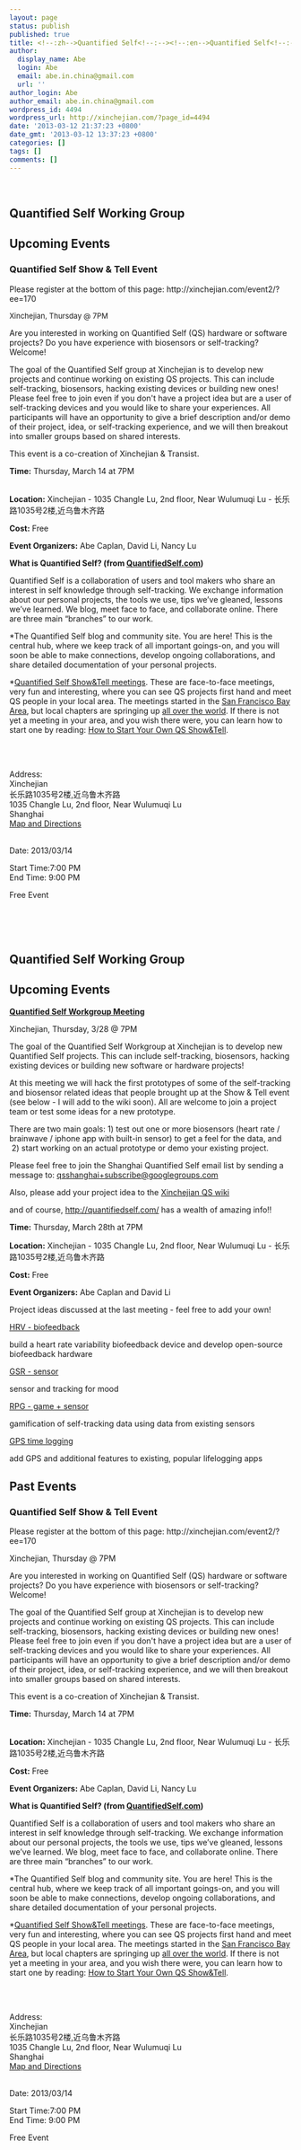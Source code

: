 ```yaml
---
layout: page
status: publish
published: true
title: <!--:zh-->Quantified Self<!--:--><!--:en-->Quantified Self<!--:-->
author:
  display_name: Abe
  login: Abe
  email: abe.in.china@gmail.com
  url: ''
author_login: Abe
author_email: abe.in.china@gmail.com
wordpress_id: 4494
wordpress_url: http://xinchejian.com/?page_id=4494
date: '2013-03-12 21:37:23 +0800'
date_gmt: '2013-03-12 13:37:23 +0800'
categories: []
tags: []
comments: []
---
```

<p><!--:zh--><br />
<h2><strong>Quantified Self Working Group</strong></h2></p>
<h2>Upcoming Events</h2></p>
<div id="event_espresso_registration_form">
<h3 id="event_title-170">Quantified Self Show & Tell Event</h3></p>
<div>
<p>Please register at the bottom of this page: http://xinchejian.com/event2/?ee=170</p>
<p><span style="font-size: 13px;">Xinchejian, Thursday @ 7PM</span></p>
<div>
<div>Are you interested in working on Quantified Self (QS) hardware or software projects? Do you have experience with biosensors or self-tracking? Welcome!</div></p>
<div></div></p>
<div>The goal of the Quantified Self group at Xinchejian is to develop new projects and continue working on existing QS projects. This can include self-tracking, biosensors, hacking existing devices or building new ones! Please feel free to join even if you don't have a project idea but are a user of self-tracking devices and you would like to share your experiences.&nbsp;All participants will have an opportunity to give a brief description and/or demo of their project, idea, or self-tracking experience, and we will then breakout into smaller groups based on shared interests.</div></p>
<div></div></p>
<div>This event is a co-creation of Xinchejian & Transist.</div></p>
<div>
<div></div></p>
<div><b>Time:</b>&nbsp;Thursday, March 14 at 7PM</div><br />
</div></p>
<div><b>Location:</b>&nbsp;Xinchejian - 1035 Changle Lu, 2nd floor, Near Wulumuqi Lu - 长乐路1035号2楼,近乌鲁木齐路</div></p>
<div><b>Cost:</b>&nbsp;Free</div></p>
<div><b>Event Organizers:</b>&nbsp;Abe Caplan, David Li, Nancy Lu</div></p>
<div></div></p>
<div></div></p>
<div>
<div><b>What is Quantified Self? (from&nbsp;<a href="http://quantifiedself.com/about/" target="_blank">QuantifiedSelf.com</a>)</b></div></p>
<div>
<p>Quantified Self is a collaboration of users and tool makers who share an interest in self knowledge through self-tracking. We exchange information about our personal projects, the tools we use, tips we&rsquo;ve gleaned, lessons we&rsquo;ve learned. We blog, meet face to face, and collaborate online. There are three main &ldquo;branches&rdquo; to our work.</p>
<p>*The Quantified Self blog and community site. You are here! This is the central hub, where we keep track of all important goings-on, and you will soon be able to make connections, develop ongoing collaborations, and share detailed documentation of your personal projects.</p>
<p>*<a href="http://quantified-self.meetup.com/" target="_blank">Quantified Self Show&Tell meetings</a>. These are face-to-face meetings, very fun and interesting, where you can see QS projects first hand and meet QS people in your local area. The meetings started in the&nbsp;<a href="http://www.meetup.com/quantifiedself/" target="_blank">San Francisco Bay Area</a>, but local chapters are springing up&nbsp;<a href="http://quantified-self.meetup.com/" target="_blank">all over the world</a>. If there is not yet a meeting in your area, and you wish there were, you can learn how to start one by reading:&nbsp;<a href="http://quantifiedself.com/how-to-start-your-own-qs-showtell/" target="_blank">How to Start Your Own QS Show&Tell</a>.</p>
<p></div><br />
</div><br />
</div></p>
<div>
<form id="registration_form" action="http://xinchejian.com/event2/" method="post">
<p id="event_address-170">Address:<br />
Xinchejian<br />
长乐路1035号2楼,近乌鲁木齐路<br />
1035 Changle Lu, 2nd floor, Near Wulumuqi Lu<br />
Shanghai<br />
<a href="http://maps.google.com/maps?q=%E9%95%BF%E4%B9%90%E8%B7%AF1035%E5%8F%B72%E6%A5%BC%2C%E8%BF%91%E4%B9%8C%E9%B2%81%E6%9C%A8%E9%BD%90%E8%B7%AF%2CShanghai" target="_blank">Map and Directions</a></p><br />
Date:&nbsp;2013/03/14</p>
<p>Start Time:7:00 PM<br />
End Time:&nbsp;9:00 PM</p>
<p>Free Event</p>
<p></form></div><br />
</div><br />
</div><!--:--><!--:en--><br />
<h2><strong>Quantified Self Working Group</strong></h2></p>
<h2>Upcoming Events</h2></p>
<div id="event_espresso_registration_form">
<div><b><span style="text-decoration: underline;">Quantified Self Workgroup Meeting</span></b></div></p>
<div>Xinchejian, Thursday, 3/28 @ 7PM</div></p>
<div></div></p>
<div>The goal of the Quantified Self Workgroup at Xinchejian is to develop new Quantified Self projects. This can include self-tracking, biosensors, hacking existing devices or building new software or hardware projects!</div></p>
<div></div></p>
<div>At this meeting we will hack the first prototypes of some of the self-tracking and biosensor related ideas that people brought up at the Show &amp; Tell event (see below - I will add to the wiki soon). All are welcome to join a project team or test some ideas for a new prototype.</div></p>
<div></div></p>
<div>There are two main goals: 1) test out one or more biosensors (heart rate / brainwave / iphone app with built-in sensor) to get a feel for the data, and &nbsp;2) start working on an actual prototype or demo your existing project.</div></p>
<div></div></p>
<div>Please feel free to join the Shanghai Quantified Self email list by sending a message to:&nbsp;<a href="mailto:qsshanghai%2Bsubscribe@googlegroups.com" target="_blank">qsshanghai+subscribe@<wbr />googlegroups.com</a></div></p>
<div></div></p>
<div>Also, please add your project idea to the&nbsp;<a href="http://wiki.xinchejian.com/wiki/Quantified_Self" target="_blank">Xinchejian QS wiki</a></div></p>
<div></div></p>
<div>and of course,&nbsp;<a href="http://quantifiedself.com/" target="_blank">http://quantifiedself.<wbr />com/</a>&nbsp;has a wealth of amazing info!!</div></p>
<div></div></p>
<div><b>Time:</b>&nbsp;Thursday, March 28th at 7PM</div></p>
<div><b>Location:</b>&nbsp;Xinchejian - 1035 Changle Lu, 2nd floor, Near Wulumuqi Lu - 长乐路1035号2楼,近乌鲁木齐路</div></p>
<div><b>Cost:</b>&nbsp;Free</div></p>
<div><b>Event Organizers:</b>&nbsp;Abe Caplan and David Li</div></p>
<div></div></p>
<div></div></p>
<div>Project ideas discussed at the last meeting - feel free to add your own!</div></p>
<div>
<p><span style="text-decoration: underline;">HRV - biofeedback</span></p>
<p>build a heart rate variability biofeedback device and develop open-source biofeedback hardware</p>
<p><span style="text-decoration: underline;">GSR - sensor</span></p>
<p>sensor and tracking for mood</p>
<p><span style="text-decoration: underline;">RPG - game + sensor</span></p>
<p>gamification of self-tracking data using data from existing sensors</p>
<p><span style="text-decoration: underline;">GPS time logging</span></p>
<p>add GPS and additional features to existing, popular lifelogging apps</p>
<p></div></p>
<h3></h3></p>
<h2>Past Events</h2></p>
<h3 id="event_title-170">Quantified Self Show &amp; Tell Event</h3></p>
<div>
<p>Please register at the bottom of this page: http://xinchejian.com/event2/?ee=170</p>
<div>
<div>Xinchejian, Thursday @ 7PM</div></p>
<div></div></p>
<div>Are you interested in working on Quantified Self (QS) hardware or software projects? Do you have experience with biosensors or self-tracking? Welcome!</div></p>
<div></div></p>
<div>The goal of the Quantified Self group at Xinchejian is to develop new projects and continue working on existing QS projects. This can include self-tracking, biosensors, hacking existing devices or building new ones! Please feel free to join even if you don't have a project idea but are a user of self-tracking devices and you would like to share your experiences.&nbsp;All participants will have an opportunity to give a brief description and/or demo of their project, idea, or self-tracking experience, and we will then breakout into smaller groups based on shared interests.</div></p>
<div></div></p>
<div>This event is a co-creation of Xinchejian &amp; Transist.</div></p>
<div>
<div></div></p>
<div><b>Time:</b>&nbsp;Thursday, March 14 at 7PM</div><br />
</div></p>
<div><b>Location:</b>&nbsp;Xinchejian - 1035 Changle Lu, 2nd floor, Near Wulumuqi Lu - 长乐路1035号2楼,近乌鲁木齐路</div></p>
<div><b>Cost:</b>&nbsp;Free</div></p>
<div><b>Event Organizers:</b>&nbsp;Abe Caplan, David Li, Nancy Lu</div></p>
<div></div></p>
<div></div></p>
<div>
<div><b>What is Quantified Self? (from&nbsp;<a href="http://quantifiedself.com/about/" target="_blank">QuantifiedSelf.com</a>)</b></div></p>
<div>
<p>Quantified Self is a collaboration of users and tool makers who share an interest in self knowledge through self-tracking. We exchange information about our personal projects, the tools we use, tips we&rsquo;ve gleaned, lessons we&rsquo;ve learned. We blog, meet face to face, and collaborate online. There are three main &ldquo;branches&rdquo; to our work.</p>
<p>*The Quantified Self blog and community site. You are here! This is the central hub, where we keep track of all important goings-on, and you will soon be able to make connections, develop ongoing collaborations, and share detailed documentation of your personal projects.</p>
<p>*<a href="http://quantified-self.meetup.com/" target="_blank">Quantified Self Show&amp;Tell meetings</a>. These are face-to-face meetings, very fun and interesting, where you can see QS projects first hand and meet QS people in your local area. The meetings started in the&nbsp;<a href="http://www.meetup.com/quantifiedself/" target="_blank">San Francisco Bay Area</a>, but local chapters are springing up&nbsp;<a href="http://quantified-self.meetup.com/" target="_blank">all over the world</a>. If there is not yet a meeting in your area, and you wish there were, you can learn how to start one by reading:&nbsp;<a href="http://quantifiedself.com/how-to-start-your-own-qs-showtell/" target="_blank">How to Start Your Own QS Show&amp;Tell</a>.</p>
<p></div><br />
</div><br />
</div></p>
<div>
<form id="registration_form" action="http://xinchejian.com/event2/" method="post">
<p id="event_address-170">Address:<br />
Xinchejian<br />
长乐路1035号2楼,近乌鲁木齐路<br />
1035 Changle Lu, 2nd floor, Near Wulumuqi Lu<br />
Shanghai<br />
<a href="http://maps.google.com/maps?q=%E9%95%BF%E4%B9%90%E8%B7%AF1035%E5%8F%B72%E6%A5%BC%2C%E8%BF%91%E4%B9%8C%E9%B2%81%E6%9C%A8%E9%BD%90%E8%B7%AF%2CShanghai" target="_blank">Map and Directions</a></p><br />
Date:&nbsp;2013/03/14</p>
<p>Start Time:7:00 PM<br />
End Time:&nbsp;9:00 PM</p>
<p>Free Event</p>
<p></form></div><br />
</div><br />
</div><!--:--></p>
